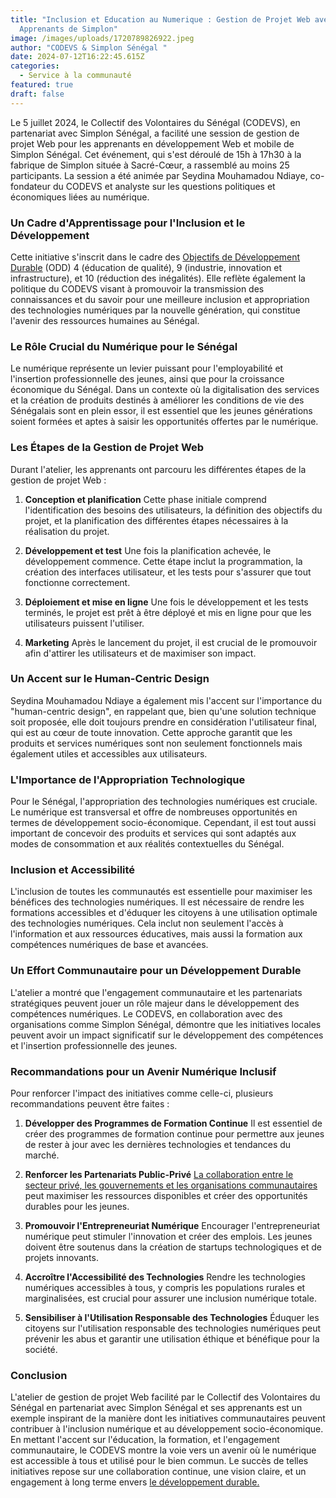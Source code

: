 ```yaml
---
title: "Inclusion et Education au Numerique : Gestion de Projet Web avec les
  Apprenants de Simplon"
image: /images/uploads/1720789826922.jpeg
author: "CODEVS & Simplon Sénégal "
date: 2024-07-12T16:22:45.615Z
categories:
  - Service à la communauté
featured: true
draft: false
---
```

Le 5 juillet 2024, le Collectif des Volontaires du Sénégal (CODEVS), en partenariat avec Simplon Sénégal, a facilité une session de gestion de projet Web pour les apprenants en développement Web et mobile de Simplon Sénégal. Cet événement, qui s'est déroulé de 15h à 17h30 à la fabrique de Simplon située à Sacré-Cœur, a rassemblé au moins 25 participants. La session a été animée par Seydina Mouhamadou Ndiaye, co-fondateur du CODEVS et analyste sur les questions politiques et économiques liées au numérique. 

### Un Cadre d'Apprentissage pour l'Inclusion et le Développement

Cette initiative s'inscrit dans le cadre des [Objectifs de Développement Durable](https://codevsn.org/categories/service-%C3%A0-la-communaut%C3%A9/) (ODD) 4 (éducation de qualité), 9 (industrie, innovation et infrastructure), et 10 (réduction des inégalités). Elle reflète également la politique du CODEVS visant à promouvoir la transmission des connaissances et du savoir pour une meilleure inclusion et appropriation des technologies numériques par la nouvelle génération, qui constitue l'avenir des ressources humaines au Sénégal.

### Le Rôle Crucial du Numérique pour le Sénégal

Le numérique représente un levier puissant pour l'employabilité et l'insertion professionnelle des jeunes, ainsi que pour la croissance économique du Sénégal. Dans un contexte où la digitalisation des services et la création de produits destinés à améliorer les conditions de vie des Sénégalais sont en plein essor, il est essentiel que les jeunes générations soient formées et aptes à saisir les opportunités offertes par le numérique.

### Les Étapes de la Gestion de Projet Web

Durant l'atelier, les apprenants ont parcouru les différentes étapes de la gestion de projet Web :

1. **Conception et planification**
   Cette phase initiale comprend l'identification des besoins des utilisateurs, la définition des objectifs du projet, et la planification des différentes étapes nécessaires à la réalisation du projet.

2. **Développement et test**
   Une fois la planification achevée, le développement commence. Cette étape inclut la programmation, la création des interfaces utilisateur, et les tests pour s'assurer que tout fonctionne correctement.

3. **Déploiement et mise en ligne**
   Une fois le développement et les tests terminés, le projet est prêt à être déployé et mis en ligne pour que les utilisateurs puissent l'utiliser.

4. **Marketing**
   Après le lancement du projet, il est crucial de le promouvoir afin d'attirer les utilisateurs et de maximiser son impact.

### Un Accent sur le Human-Centric Design

Seydina Mouhamadou Ndiaye a également mis l'accent sur l'importance du "human-centric design", en rappelant que, bien qu'une solution technique soit proposée, elle doit toujours prendre en considération l'utilisateur final, qui est au cœur de toute innovation. Cette approche garantit que les produits et services numériques sont non seulement fonctionnels mais également utiles et accessibles aux utilisateurs.

### L'Importance de l'Appropriation Technologique

Pour le Sénégal, l'appropriation des technologies numériques est cruciale. Le numérique est transversal et offre de nombreuses opportunités en termes de développement socio-économique. Cependant, il est tout aussi important de concevoir des produits et services qui sont adaptés aux modes de consommation et aux réalités contextuelles du Sénégal. 

### Inclusion et Accessibilité

L'inclusion de toutes les communautés est essentielle pour maximiser les bénéfices des technologies numériques. Il est nécessaire de rendre les formations accessibles et d'éduquer les citoyens à une utilisation optimale des technologies numériques. Cela inclut non seulement l'accès à l'information et aux ressources éducatives, mais aussi la formation aux compétences numériques de base et avancées.

### Un Effort Communautaire pour un Développement Durable

L'atelier a montré que l'engagement communautaire et les partenariats stratégiques peuvent jouer un rôle majeur dans le développement des compétences numériques. Le CODEVS, en collaboration avec des organisations comme Simplon Sénégal, démontre que les initiatives locales peuvent avoir un impact significatif sur le développement des compétences et l'insertion professionnelle des jeunes.

### Recommandations pour un Avenir Numérique Inclusif

Pour renforcer l'impact des initiatives comme celle-ci, plusieurs recommandations peuvent être faites :

1. **Développer des Programmes de Formation Continue**
   Il est essentiel de créer des programmes de formation continue pour permettre aux jeunes de rester à jour avec les dernières technologies et tendances du marché.

2. **Renforcer les Partenariats Public-Privé**
   [La collaboration entre le secteur privé, les gouvernements et les organisations communautaires](https://codevsn.org/actualites/invite-de-rfm-matin-pape-samb-dieye-theorise-et-modelise-lengagement-communautaire-et-ess-au-senegal/) peut maximiser les ressources disponibles et créer des opportunités durables pour les jeunes.

3. **Promouvoir l'Entrepreneuriat Numérique**
   Encourager l'entrepreneuriat numérique peut stimuler l'innovation et créer des emplois. Les jeunes doivent être soutenus dans la création de startups technologiques et de projets innovants.

4. **Accroître l'Accessibilité des Technologies**
   Rendre les technologies numériques accessibles à tous, y compris les populations rurales et marginalisées, est crucial pour assurer une inclusion numérique totale.

5. **Sensibiliser à l'Utilisation Responsable des Technologies**
   Éduquer les citoyens sur l'utilisation responsable des technologies numériques peut prévenir les abus et garantir une utilisation éthique et bénéfique pour la société.

### Conclusion

L'atelier de gestion de projet Web facilité par le Collectif des Volontaires du Sénégal en partenariat avec Simplon Sénégal et ses apprenants est un exemple inspirant de la manière dont les initiatives communautaires peuvent contribuer à l'inclusion numérique et au développement socio-économique. En mettant l'accent sur l'éducation, la formation, et l'engagement communautaire, le CODEVS montre la voie vers un avenir où le numérique est accessible à tous et utilisé pour le bien commun. Le succès de telles initiatives repose sur une collaboration continue, une vision claire, et un engagement à long terme envers [le développement durable.](https://codevsn.org/publications/rapport-codevs-jiv2023/)